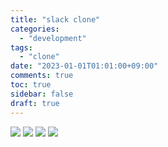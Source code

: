 ```yaml
---
title: "slack clone"
categories:
  - "development"
tags:
  - "clone"
date: "2023-01-01T01:01:00+09:00"
comments: true
toc: true
sidebar: false
draft: true
---
```


![](/images/Pasted%20image%2020240122211021.png)
![](/images/Pasted%20image%2020240122211029.png)
![](/images/Pasted%20image%2020240122211040.png)
![](/images/Pasted%20image%2020240122211049.png)